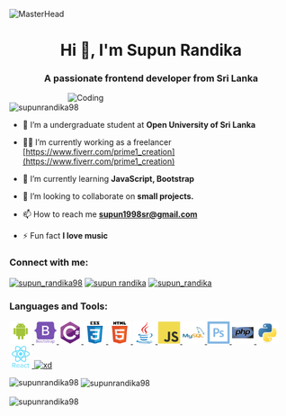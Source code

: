 ![MasterHead](https://www.ieeer10.org/wp-content/uploads/2018/02/Programmer-Wallpaper-17582_uwp_banner_thumb.png)
<h1 align="center">Hi 👋, I'm Supun Randika</h1>
<h3 align="center">A passionate frontend developer from Sri Lanka</h3>
<img align="right" alt="Coding" width="400" src="https://csspoint101.com/wp-content/uploads/2020/10/Developer-on-laptop.gif"

<p align="left"> <img src="https://komarev.com/ghpvc/?username=supunrandika98&label=Profile%20views&color=0e75b6&style=flat" alt="supunrandika98" /> </p>

- 🔭 I’m a undergraduate student at **Open University of Sri Lanka**

- 👨‍💻 I’m currently working as a freelancer [https://www.fiverr.com/prime1_creation](https://www.fiverr.com/prime1_creation)

- 🌱 I’m currently learning **JavaScript, Bootstrap**

- 👀 I’m looking to collaborate on **small projects.**

- 📫 How to reach me **supun1998sr@gmail.com**

- ⚡ Fun fact **I love music**

<h3 align="left">Connect with me:</h3>
<p align="left">
<a href="https://twitter.com/supun_randika98" target="blank"><img align="center" src="https://raw.githubusercontent.com/rahuldkjain/github-profile-readme-generator/master/src/images/icons/Social/twitter.svg" alt="supun_randika98" height="30" width="40" /></a>
<a href="https://fb.com/supun randika" target="blank"><img align="center" src="https://raw.githubusercontent.com/rahuldkjain/github-profile-readme-generator/master/src/images/icons/Social/facebook.svg" alt="supun randika" height="30" width="40" /></a>
<a href="https://instagram.com/supun_randika" target="blank"><img align="center" src="https://raw.githubusercontent.com/rahuldkjain/github-profile-readme-generator/master/src/images/icons/Social/instagram.svg" alt="supun_randika" height="30" width="40" /></a>
</p>

<h3 align="left">Languages and Tools:</h3>
<p align="left"> <a href="https://developer.android.com" target="_blank" rel="noreferrer"> <img src="https://raw.githubusercontent.com/devicons/devicon/master/icons/android/android-original-wordmark.svg" alt="android" width="40" height="40"/> </a> <a href="https://getbootstrap.com" target="_blank" rel="noreferrer"> <img src="https://raw.githubusercontent.com/devicons/devicon/master/icons/bootstrap/bootstrap-plain-wordmark.svg" alt="bootstrap" width="40" height="40"/> </a> <a href="https://www.w3schools.com/cs/" target="_blank" rel="noreferrer"> <img src="https://raw.githubusercontent.com/devicons/devicon/master/icons/csharp/csharp-original.svg" alt="csharp" width="40" height="40"/> </a> <a href="https://www.w3schools.com/css/" target="_blank" rel="noreferrer"> <img src="https://raw.githubusercontent.com/devicons/devicon/master/icons/css3/css3-original-wordmark.svg" alt="css3" width="40" height="40"/> </a> <a href="https://www.w3.org/html/" target="_blank" rel="noreferrer"> <img src="https://raw.githubusercontent.com/devicons/devicon/master/icons/html5/html5-original-wordmark.svg" alt="html5" width="40" height="40"/> </a> <a href="https://www.java.com" target="_blank" rel="noreferrer"> <img src="https://raw.githubusercontent.com/devicons/devicon/master/icons/java/java-original.svg" alt="java" width="40" height="40"/> </a> <a href="https://developer.mozilla.org/en-US/docs/Web/JavaScript" target="_blank" rel="noreferrer"> <img src="https://raw.githubusercontent.com/devicons/devicon/master/icons/javascript/javascript-original.svg" alt="javascript" width="40" height="40"/> </a> <a href="https://www.mysql.com/" target="_blank" rel="noreferrer"> <img src="https://raw.githubusercontent.com/devicons/devicon/master/icons/mysql/mysql-original-wordmark.svg" alt="mysql" width="40" height="40"/> </a> <a href="https://www.photoshop.com/en" target="_blank" rel="noreferrer"> <img src="https://raw.githubusercontent.com/devicons/devicon/master/icons/photoshop/photoshop-line.svg" alt="photoshop" width="40" height="40"/> </a> <a href="https://www.php.net" target="_blank" rel="noreferrer"> <img src="https://raw.githubusercontent.com/devicons/devicon/master/icons/php/php-original.svg" alt="php" width="40" height="40"/> </a> <a href="https://www.python.org" target="_blank" rel="noreferrer"> <img src="https://raw.githubusercontent.com/devicons/devicon/master/icons/python/python-original.svg" alt="python" width="40" height="40"/> </a> <a href="https://reactjs.org/" target="_blank" rel="noreferrer"> <img src="https://raw.githubusercontent.com/devicons/devicon/master/icons/react/react-original-wordmark.svg" alt="react" width="40" height="40"/> </a> <a href="https://www.adobe.com/products/xd.html" target="_blank" rel="noreferrer"> <img src="https://cdn.worldvectorlogo.com/logos/adobe-xd.svg" alt="xd" width="40" height="40"/> </a> </p>

<p><img align="left" src="https://github-readme-stats.vercel.app/api/top-langs?username=supunrandika98&show_icons=true&locale=en&layout=compact" alt="supunrandika98" /></p>

<p>&nbsp;<img align="center" src="https://github-readme-stats.vercel.app/api?username=supunrandika98&show_icons=true&locale=en" alt="supunrandika98" /></p>

<p><img align="center" src="https://github-readme-streak-stats.herokuapp.com/?user=supunrandika98&" alt="supunrandika98" /></p>

